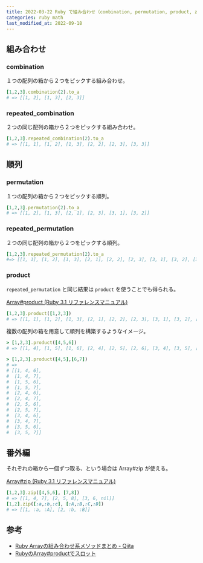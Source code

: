 ```yaml
---
title: 2022-03-22 Ruby で組み合わせ（combination, permutation, product, zip）
categories: ruby math
last_modified_at: 2022-09-18
---
```


## 組み合わせ

### combination

１つの配列の箱から２つをピックする組み合わせ。

```rb
[1,2,3].combination(2).to_a
# => [[1, 2], [1, 3], [2, 3]]
```

### repeated_combination

２つの同じ配列の箱から２つをピックする組み合わせ。


```rb
[1,2,3].repeated_combination(2).to_a
# => [[1, 1], [1, 2], [1, 3], [2, 2], [2, 3], [3, 3]]
```

## 順列

### permutation

１つの配列の箱から２つをピックする順列。

```rb
[1,2,3].permutation(2).to_a
# => [[1, 2], [1, 3], [2, 1], [2, 3], [3, 1], [3, 2]]
```

### repeated_permutation

２つの同じ配列の箱から２つをピックする順列。

```rb
[1,2,3].repeated_permutation(2).to_a
#=> [[1, 1], [1, 2], [1, 3], [2, 1], [2, 2], [2, 3], [3, 1], [3, 2], [3, 3]]
```

### product

`repeated_permutation` と同じ結果は `product` を使うことでも得られる。

[Array#product (Ruby 3.1 リファレンスマニュアル)](https://docs.ruby-lang.org/ja/latest/method/Array/i/product.html)

```rb
[1,2,3].product([1,2,3])
# => [[1, 1], [1, 2], [1, 3], [2, 1], [2, 2], [2, 3], [3, 1], [3, 2], [3, 3]]
```

複数の配列の箱を用意して順列を構築するようなイメージ。

```rb
> [1,2,3].product([4,5,6])
# => [[1, 4], [1, 5], [1, 6], [2, 4], [2, 5], [2, 6], [3, 4], [3, 5], [3, 6]]
```

```rb
> [1,2,3].product([4,5],[6,7])
# =>
# [[1, 4, 6],
#  [1, 4, 7],
#  [1, 5, 6],
#  [1, 5, 7],
#  [2, 4, 6],
#  [2, 4, 7],
#  [2, 5, 6],
#  [2, 5, 7],
#  [3, 4, 6],
#  [3, 4, 7],
#  [3, 5, 6],
#  [3, 5, 7]]
```

## 番外編

それぞれの箱から一個ずつ取る、という場合は Array#zip が使える。

[Array#zip (Ruby 3.1 リファレンスマニュアル)](https://docs.ruby-lang.org/ja/latest/method/Array/i/zip.html)

```rb
[1,2,3].zip([4,5,6], [7,8])
# => [[1, 4, 7], [2, 5, 8], [3, 6, nil]]
[1,2].zip([:a,:b,:c], [:A,:B,:C,:D])
# => [[1, :a, :A], [2, :b, :B]]
```

## 参考

- [Ruby Arrayの組み合わせ系メソッドまとめ - Qiita](https://qiita.com/shshimamo/items/5a458ecc88e7c24d5112)
- [RubyのArray#productでスロット](https://akhtikd.com/posts/2020-02-22/)

